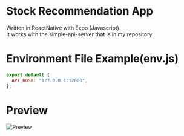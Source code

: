 # Stock Recommendation App

Written in ReactNative with Expo (Javascript)<br/>
It works with the simple-api-server that is in my repository.

# Environment File Example(env.js)

```javascript
export default {
  API_HOST: "127.0.0.1:12000",
};
```

# Preview

![Preview](https://github.com/hsk-kr/stock-recommendation-app/blob/master/preview/preview.gif)
